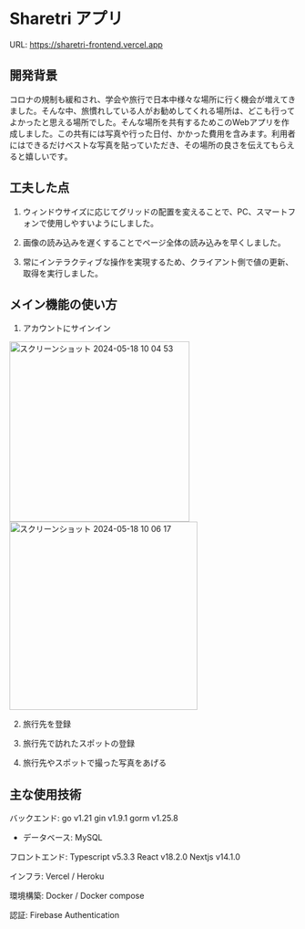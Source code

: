 # Sharetri アプリ

URL: https://sharetri-frontend.vercel.app

## 開発背景

コロナの規制も緩和され、学会や旅行で日本中様々な場所に行く機会が増えてきました。そんな中、旅慣れしている人がお勧めしてくれる場所は、どこも行ってよかったと思える場所でした。そんな場所を共有するためこのWebアプリを作成しました。この共有には写真や行った日付、かかった費用を含みます。利用者にはできるだけベストな写真を貼っていただき、その場所の良さを伝えてもらえると嬉しいです。

## 工夫した点

1. ウィンドウサイズに応じてグリッドの配置を変えることで、PC、スマートフォンで使用しやすいようにしました。

2. 画像の読み込みを遅くすることでページ全体の読み込みを早くしました。

3. 常にインテラクティブな操作を実現するため、クライアント側で値の更新、取得を実行しました。

## メイン機能の使い方

1. アカウントにサインイン

<img width="316" alt="スクリーンショット 2024-05-18 10 04 53" src="https://github.com/Koshikawaxxx1927/sharetri-frontend/assets/89830436/481518f8-bd48-44ac-9bf7-6f45e1b2fff5">
<img width="330" alt="スクリーンショット 2024-05-18 10 06 17" src="https://github.com/Koshikawaxxx1927/sharetri-frontend/assets/89830436/63cb2147-b850-40c7-bcf8-202522cb2797">

2. 旅行先を登録

3. 旅行先で訪れたスポットの登録

4. 旅行先やスポットで撮った写真をあげる

## 主な使用技術

バックエンド: go v1.21  gin v1.9.1  gorm v1.25.8

- データベース: MySQL

フロントエンド: Typescript v5.3.3 React v18.2.0  Nextjs v14.1.0

インフラ: Vercel / Heroku

環境構築: Docker / Docker compose

認証: Firebase Authentication

